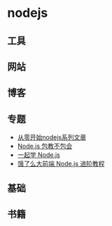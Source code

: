 # nodejs

## 工具

## 网站

## 博客

## 专题
- [从零开始nodejs系列文章](http://blog.fens.me/series-nodejs/)
- [Node.js 包教不包会](https://github.com/alsotang/node-lessons)
- [一起学 Node.js](https://github.com/nswbmw/N-blog) 
- [饿了么大前端 Node.js 进阶教程](https://github.com/ElemeFE/node-interview)


## 基础 




## 书籍










